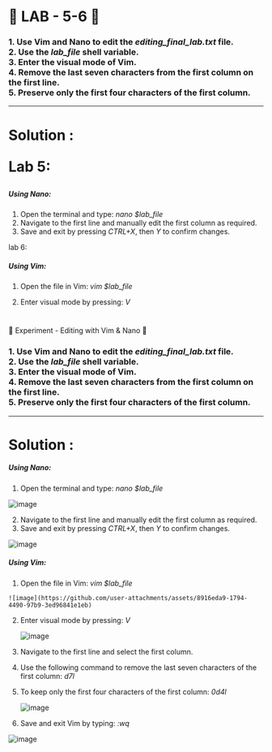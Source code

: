 <h1>
  🚀 LAB - 5-6 🚀
</h1>

<h3>
  1. Use Vim and Nano to edit the <i>editing_final_lab.txt</i> file. <br>
  2. Use the <i>lab_file</i> shell variable. <br>
  3. Enter the visual mode of Vim. <br>
  4. Remove the last seven characters from the first column on the first line. <br>
  5. Preserve only the first four characters of the first column.
</h3>

<hr>

<h1>
  Solution : 

  Lab 5:
</h1>

<h5>
  Using Nano:
</h5>
  
  1. Open the terminal and type:
     <i>
       nano $lab_file
     </i>
  2. Navigate to the first line and manually edit the first column as required.
  3. Save and exit by pressing <i>CTRL+X</i>, then <i>Y</i> to confirm changes.

  lab 6:
<h5>
  Using Vim:
</h5>

  1. Open the file in Vim:
     <i>
       vim $lab_file
     </i>
  
  2. Enter visual mode by pressing:
     <i>
       V
     </i>

     <h1>
  🚀 Experiment - Editing with Vim & Nano 🚀
</h1>

<h3>
  1. Use Vim and Nano to edit the <i>editing_final_lab.txt</i> file. <br>
  2. Use the <i>lab_file</i> shell variable. <br>
  3. Enter the visual mode of Vim. <br>
  4. Remove the last seven characters from the first column on the first line. <br>
  5. Preserve only the first four characters of the first column.
</h3>

<hr>

<h1>
  Solution : 
</h1>

<h5>
  Using Nano:
</h5>
  
  1. Open the terminal and type:
     <i>
       nano $lab_file
     </i>

![image](https://github.com/user-attachments/assets/2197777b-146d-46ef-9f46-c4c4d3382f45)

  2. Navigate to the first line and manually edit the first column as required.
  3. Save and exit by pressing <i>CTRL+X</i>, then <i>Y</i> to confirm changes.

  ![image](https://github.com/user-attachments/assets/94612ff9-cde2-4e6b-a7a5-410f0f8651e6)


  
<h5>
  Using Vim:
</h5>

  1. Open the file in Vim:
     <i>
       vim $lab_file
     </i>

    ![image](https://github.com/user-attachments/assets/8916eda9-1794-4490-97b9-3ed96841e1eb)


     
  2. Enter visual mode by pressing:
     <i>
       V
     </i>

     ![image](https://github.com/user-attachments/assets/63411140-3210-4fa2-916d-83c0c34aeec0)


  
  3. Navigate to the first line and select the first column.
  
  4. Use the following command to remove the last seven characters of the first column:
     <i>
       d7l
     </i>
  
  5. To keep only the first four characters of the first column:
     <i>
       0d4l
     </i>

     ![image](https://github.com/user-attachments/assets/a18aff32-a4ea-47bf-9563-04af5d707012)

     
  
  7. Save and exit Vim by typing:
     <i>
       :wq
     </i>
  
  ![image](https://github.com/user-attachments/assets/c604233a-b78c-4b51-aba4-a6c7662710de)



